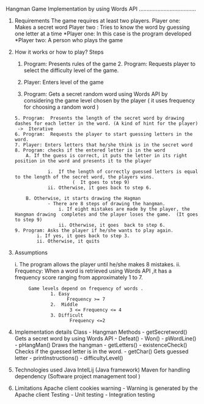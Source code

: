 Hangman Game Implementation by using Words API
    .....................................

1. Requirements
        The game requires at least two players.
                Player one: Makes a secret word
                Player two : Tries to know the word by guessing one letter at a time
          *Player one: In this case is the program developed
          *Player two:  A person who plays the game

 2. How it works or how to play?
    Steps
       1. Program:  Presents rules of the game
        2. Program:  Requests player to select the difficulty level of the game.

       3. Player:  Enters  level of the game
       4. Program:  Gets a secret random word using Words API by considering the game level chosen by the player ( it uses frequency for choosing a random word )

        5. Program:  Presents the length of the secret word by drawing dashes for each letter in the word. (A kind of hint for the player)
         ->  Iterative
        6. Program:  Requests the player to start guessing letters in the word.
        7. Player: Enters letters that he/she think is in the secret word
        8. Program: checks if the entered letter is in the word
            A. If the guess is correct, it puts the letter in its right position in the word and presents it to the player

                    i.  If the length of correctly guessed letters is equal to the length of the secret word, the players wins.
                             (  It goes to step 9)
                    ii. Otherwise, it goes back to step 6.

            B. Otherwise, it starts drawing the Hagman
                    - There are 8 steps of drawing the hangman.
                        i. If eight mistakes are made by the player, the Hangman drawing  completes and the player loses the game.  (It goes to step 9)
                        ii. Otherwise, it goes  back to step 6.
        9. Program: Asks the player if he/she wants to play again.
                i. If yes, it goes back to step 3.
                ii. Otherwise, it quits



3. Assumptions

     i. The program allows the player until he/she makes 8 mistakes.
     ii.  Frequency: When a word is retrieved using Words API ,it has a frequency score ranging from approximately 1 to 7.

            Game levels depend on frequency of words .
                    1. Easy
    	 		          Frequency >= 7
                    2.  Middle
 			               3 <= Frequency <= 4
                    3. Difficult
                           Frequency <=2

4. Implementation details
        Class  - Hangman
        Methods
               - getSecretword()
                        Gets a secret word by using Words API
               - Defeat()
               - Won()
               - pWordLine()
               - pHangMan()
                    Draws the hangman
                - getLetters()
                - existenceCheck()
                        Checks if the guessed letter is in the word.
                - getChar()
                    Gets guessed letter
                - printInstructions()
                - difficultyLevel()

5. Technologies used
    Java
    IntelLij (Java framework)
    Maven for handling dependency (Software project management tool  )

6. Limitations
     Apache client cookies warning
            - Warning is generated by the Apache client
     Testing
            - Unit testing
            - Integration testing
